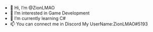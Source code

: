 - 👋 Hi, I’m @ZionLMAO
- 👀 I’m interested in Game Development 
- 🌱 I’m currently learning C#
- 📫 You can connect me in Discord My UserName:ZionLMAO#5193

<!---
ZionLMAO/ZionLMAO is a ✨ special ✨ repository because its `README.md` (this file) appears on your GitHub profile.
You can click the Preview link to take a look at your changes.
--->
